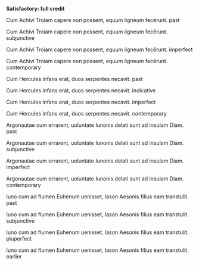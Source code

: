 **Satisfactory: full credit**

Cum Achivi Troiam capere non possent, equum ligneum fecērunt.  past

Cum Achivi Troiam capere non possent, equum ligneum fecērunt.  subjunctive

Cum Achivi Troiam capere non possent, equum ligneum fecērunt.  imperfect

Cum Achivi Troiam capere non possent, equum ligneum fecērunt.  contemporary

Cum Hercules infans erat, duos serpentes necavit.  past

Cum Hercules infans erat, duos serpentes necavit.  indicative

Cum Hercules infans erat, duos serpentes necavit.  imperfect

Cum Hercules infans erat, duos serpentes necavit.  contemporary

Argonautae cum errarent, uoluntate Iunonis delati sunt ad insulam Diam.  past

Argonautae cum errarent, uoluntate Iunonis delati sunt ad insulam Diam.  subjunctive

Argonautae cum errarent, uoluntate Iunonis delati sunt ad insulam Diam.  imperfect

Argonautae cum errarent, uoluntate Iunonis delati sunt ad insulam Diam.  contemporary

Iuno cum ad flumen Euhenum uenisset, Iason Aesonis filius eam transtulit.  past

Iuno cum ad flumen Euhenum uenisset, Iason Aesonis filius eam transtulit.  subjunctive

Iuno cum ad flumen Euhenum uenisset, Iason Aesonis filius eam transtulit.  pluperfect

Iuno cum ad flumen Euhenum uenisset, Iason Aesonis filius eam transtulit.  earlier

